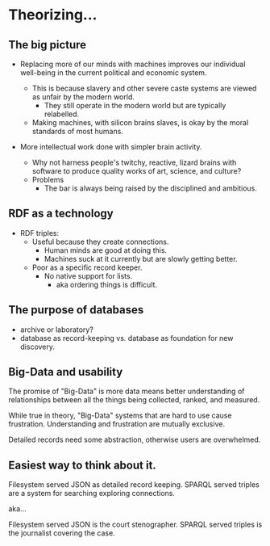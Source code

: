 # Theorizing...
## The big picture
* Replacing more of our minds with machines improves our individual well-being in the current political and economic system.

	* This is because slavery and other severe caste systems are viewed as unfair by the modern world.  
		* They still operate in the modern world but are typically relabelled.  
	* Making machines, with silicon brains slaves, is okay by the moral standards of most humans.

* More intellectual work done with simpler brain activity.
	* Why not harness people's twitchy, reactive, lizard brains with software to produce quality works of art, science, and culture?
	* Problems
		* The bar is always being raised by the disciplined and ambitious.

## RDF as a technology
* RDF triples:
	* Useful because they create connections.
		* Human minds are good at doing this.
		* Machines suck at it currently but are slowly getting better.
	* Poor as a specific record keeper.
		* No native support for lists.
			* aka ordering things is difficult.

## The purpose of databases
* archive or laboratory?
* database as record-keeping vs. database as foundation for new discovery.

## Big-Data and usability
The promise of "Big-Data" is more data means better understanding of relationships between all the things being collected, ranked, and measured. 

While true in theory, "Big-Data" systems that are hard to use cause frustration.
Understanding and frustration are mutually exclusive.

Detailed records need some abstraction, otherwise users are overwhelmed.

## Easiest way to think about it.
Filesystem served JSON as detailed record keeping.
SPARQL served triples are a system for searching exploring connections.

aka...

Filesystem served JSON is the court stenographer.
SPARQL served triples is the journalist covering the case.